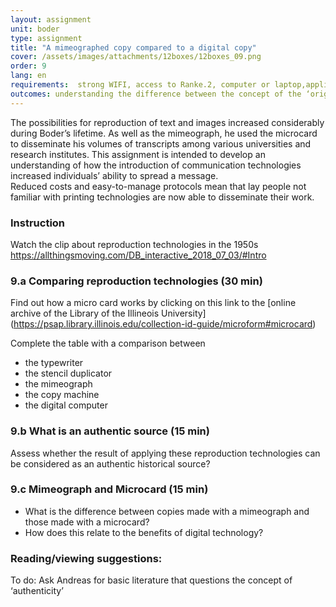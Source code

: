 ```yaml
---
layout: assignment
unit: boder
type: assignment
title: "A mimeographed copy compared to a digital copy"
cover: /assets/images/attachments/12boxes/12boxes_09.png
order: 9
lang: en
requirements:  strong WIFI, access to Ranke.2, computer or laptop,application on laptop or computer to view video,
outcomes: understanding the difference between the concept of the ‘original’ in the analogue area, and how this has changed with the advent of digital technology 
---
```


The possibilities for reproduction of text and images increased considerably during Boder’s lifetime. As well as the mimeograph, he used the microcard to disseminate his volumes of transcripts among various universities and research institutes.
This assignment is intended to develop an understanding of how the introduction of communication technologies increased individuals’ ability to spread a message.  
Reduced costs and easy-to-manage protocols mean that lay people not familiar with printing technologies are now able to disseminate their work. 
<!-- more -->

<!-- briefing-student -->
### Instruction
<!-- section-contents -->
Watch the clip about reproduction technologies in the 1950s
https://allthingsmoving.com/DB_interactive_2018_07_03/#Intro

<!-- section -->
### 9.a  Comparing reproduction technologies (30 min)
<!-- section-contents -->

Find out how a micro card works by clicking on this link to the [online archive of the Library of the Illineois University] 
(https://psap.library.illinois.edu/collection-id-guide/microform#microcard)

Complete the table with a comparison between
- the typewriter
- the stencil duplicator
- the mimeograph
- the copy machine
- the digital computer  

<!-- section -->
### 9.b  What is an authentic source (15 min)
<!-- section-contents -->
Assess whether the result of applying these reproduction technologies can be considered as an authentic historical source?

<!-- section -->
### 9.c  Mimeograph and Microcard (15 min)
<!-- section-contents -->
- What is the difference between copies made with a mimeograph and those made with a microcard? 
- How does this relate to the benefits of digital technology? 

<!-- section -->
### Reading/viewing  suggestions:
<!-- section-contents -->
To do: Ask Andreas for basic literature that questions the concept of ‘authenticity’
<!-- briefing-teacher -->






